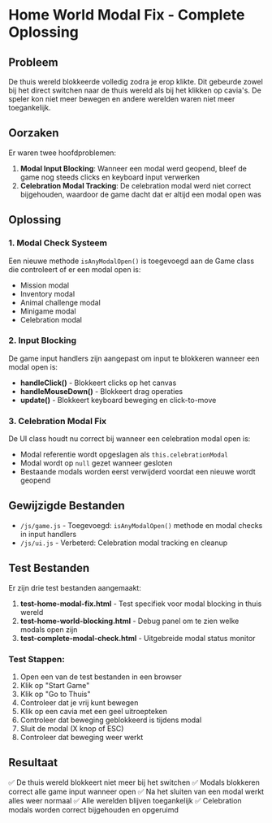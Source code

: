 # Home World Modal Fix - Complete Oplossing

## Probleem
De thuis wereld blokkeerde volledig zodra je erop klikte. Dit gebeurde zowel bij het direct switchen naar de thuis wereld als bij het klikken op cavia's. De speler kon niet meer bewegen en andere werelden waren niet meer toegankelijk.

## Oorzaken
Er waren twee hoofdproblemen:

1. **Modal Input Blocking**: Wanneer een modal werd geopend, bleef de game nog steeds clicks en keyboard input verwerken
2. **Celebration Modal Tracking**: De celebration modal werd niet correct bijgehouden, waardoor de game dacht dat er altijd een modal open was

## Oplossing
### 1. Modal Check Systeem
Een nieuwe methode `isAnyModalOpen()` is toegevoegd aan de Game class die controleert of er een modal open is:
- Mission modal
- Inventory modal  
- Animal challenge modal
- Minigame modal
- Celebration modal

### 2. Input Blocking
De game input handlers zijn aangepast om input te blokkeren wanneer een modal open is:
- **handleClick()** - Blokkeert clicks op het canvas
- **handleMouseDown()** - Blokkeert drag operaties  
- **update()** - Blokkeert keyboard beweging en click-to-move

### 3. Celebration Modal Fix
De UI class houdt nu correct bij wanneer een celebration modal open is:
- Modal referentie wordt opgeslagen als `this.celebrationModal`
- Modal wordt op `null` gezet wanneer gesloten
- Bestaande modals worden eerst verwijderd voordat een nieuwe wordt geopend

## Gewijzigde Bestanden
- `/js/game.js` - Toegevoegd: `isAnyModalOpen()` methode en modal checks in input handlers
- `/js/ui.js` - Verbeterd: Celebration modal tracking en cleanup

## Test Bestanden
Er zijn drie test bestanden aangemaakt:

1. **test-home-modal-fix.html** - Test specifiek voor modal blocking in thuis wereld
2. **test-home-world-blocking.html** - Debug panel om te zien welke modals open zijn
3. **test-complete-modal-check.html** - Uitgebreide modal status monitor

### Test Stappen:
1. Open een van de test bestanden in een browser
2. Klik op "Start Game"
3. Klik op "Go to Thuis" 
4. Controleer dat je vrij kunt bewegen
5. Klik op een cavia met een geel uitroepteken
6. Controleer dat beweging geblokkeerd is tijdens modal
7. Sluit de modal (X knop of ESC)
8. Controleer dat beweging weer werkt

## Resultaat
✅ De thuis wereld blokkeert niet meer bij het switchen
✅ Modals blokkeren correct alle game input wanneer open
✅ Na het sluiten van een modal werkt alles weer normaal
✅ Alle werelden blijven toegankelijk
✅ Celebration modals worden correct bijgehouden en opgeruimd